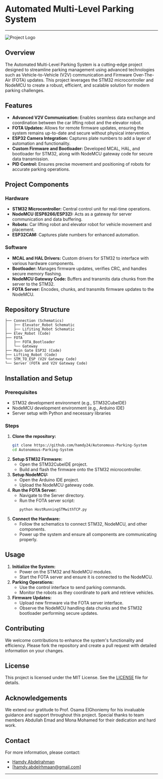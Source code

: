 # Automated Multi-Level Parking System
---
![Project Logo]([link-to-your-logo-or-relevant-image](https://www.google.com/url?sa=i&url=https%3A%2F%2Ftheautomatedparkingcompany.com%2Fmultilevel-car-parking-system-cost-a-sustainable-solution-for-urban-parking-challenges%2F&psig=AOvVaw3-SsQ91WVHK9mzg8uqlch-&ust=1721564720308000&source=images&cd=vfe&opi=89978449&ved=0CBEQjRxqFwoTCPiHhsjOtYcDFQAAAAAdAAAAABAE))

## Overview
The Automated Multi-Level Parking System is a cutting-edge project designed to streamline parking management using advanced technologies such as Vehicle-to-Vehicle (V2V) communication and Firmware Over-The-Air (FOTA) updates. This project leverages the STM32 microcontroller and NodeMCU to create a robust, efficient, and scalable solution for modern parking challenges.

## Features
- **Advanced V2V Communication:** Enables seamless data exchange and coordination between the car lifting robot and the elevator robot.
- **FOTA Updates:** Allows for remote firmware updates, ensuring the system remains up-to-date and secure without physical intervention.
- **ESP32 Camera Integration:** Captures plate numbers to add a layer of automation and functionality.
- **Custom Firmware and Bootloader:** Developed MCAL, HAL, and bootloader for STM32, along with NodeMCU gateway code for secure data transmission.
- **PID Control:** Ensures precise movement and positioning of robots for accurate parking operations.

## Project Components
### Hardware
- **STM32 Microcontroller:** Central control unit for real-time operations.
- **NodeMCU (ESP8266/ESP32):** Acts as a gateway for server communication and data buffering.
- **Robots:** Car lifting robot and elevator robot for vehicle movement and placement.
- **ESP32CAM:** Captures plate numbers for enhanced automation.

### Software
- **MCAL and HAL Drivers:** Custom drivers for STM32 to interface with various hardware components.
- **Bootloader:** Manages firmware updates, verifies CRC, and handles secure memory flashing.
- **NodeMCU Gateway Code:** Buffers and transmits data chunks from the server to the STM32.
- **FOTA Server:** Encodes, chunks, and transmits firmware updates to the NodeMCU.

## Repository Structure
```
├── Connection (Schematics)
│   ├── Elevator_Robot Schematic
│   ├── Lifiting_Robot Schematic
├── Elev_Robot (Code)
├── FOTA
│   ├── FOTA_Bootloader
│   └── Gateway
├── Main Gate ESP32 (Code)
├── Lifting_Robot (Code)
└── STM_TO_ESP (V2V Gateway Code)
└── Server (FOTA and V2V Gateway Code)
```

## Installation and Setup
### Prerequisites
- STM32 development environment (e.g., STM32CubeIDE)
- NodeMCU development environment (e.g., Arduino IDE)
- Server setup with Python and necessary libraries

### Steps
1. **Clone the repository:**
   ```bash
   git clone https://github.com/hamdy24/Autonomous-Parking-System
   cd Autonomous-Parking-System
   ```
2. **Setup STM32 Firmware:**
   - Open the STM32CubeIDE project.
   - Build and flash the firmware onto the STM32 microcontroller.
3. **Setup NodeMCU:**
   - Open the Arduino IDE project.
   - Upload the NodeMCU gateway code.
4. **Run the FOTA Server:**
   - Navigate to the Server directory.
   - Run the FOTA server script:
     ```bash
     python HostRunningSTMwithTCP.py
     ```
5. **Connect the Hardware:**
   - Follow the schematics to connect STM32, NodeMCU, and other components.
   - Power up the system and ensure all components are communicating properly.

## Usage
1. **Initialize the System:**
   - Power on the STM32 and NodeMCU modules.
   - Start the FOTA server and ensure it is connected to the NodeMCU.
2. **Parking Operations:**
   - Use the control interface to send parking commands.
   - Monitor the robots as they coordinate to park and retrieve vehicles.
3. **Firmware Updates:**
   - Upload new firmware via the FOTA server interface.
   - Observe the NodeMCU handling data chunks and the STM32 bootloader performing secure updates.

## Contributing
We welcome contributions to enhance the system's functionality and efficiency. Please fork the repository and create a pull request with detailed information on your changes.

## License
This project is licensed under the MIT License. See the [LICENSE](LICENSE) file for details.

## Acknowledgements
We extend our gratitude to Prof. Osama ElGhoniemy for his invaluable guidance and support throughout this project. Special thanks to team members Abdullah Emad and Mona Mohamed for their dedication and hard work.

## Contact
For more information, please contact:
- [Hamdy Abdelrahman](https://www.linkedin.com/in/hamdy-abdul-rahman/)
- [hamdy.abdelrhmaan@gmail.com]

---
